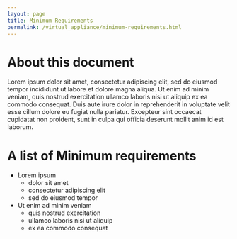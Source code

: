 ```yaml
---
layout: page
title: Minimum Requirements
permalink: /virtual_appliance/minimum-requirements.html
---
```


# About this document

Lorem ipsum dolor sit amet, consectetur adipiscing elit, sed do eiusmod tempor incididunt ut labore et dolore magna aliqua. Ut enim ad minim veniam, quis nostrud exercitation ullamco laboris nisi ut aliquip ex ea commodo consequat. Duis aute irure dolor in reprehenderit in voluptate velit esse cillum dolore eu fugiat nulla pariatur. Excepteur sint occaecat cupidatat non proident, sunt in culpa qui officia deserunt mollit anim id est laborum.

# A list of Minimum requirements
* Lorem ipsum
    * dolor sit amet
    * consectetur adipiscing elit
    * sed do eiusmod tempor
* Ut enim ad minim veniam
    * quis nostrud exercitation
    * ullamco laboris nisi ut aliquip
    * ex ea commodo consequat


